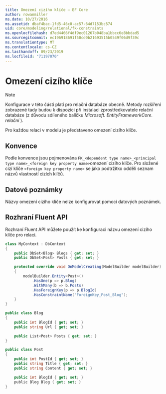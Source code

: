 ```yaml
---
title: Omezení cizího klíče – EF Core
author: rowanmiller
ms.date: 10/27/2016
ms.assetid: dbaf4bac-1fd5-46c0-ac57-64d7153bc574
uid: core/modeling/relational/fk-constraints
ms.openlocfilehash: d7ed4466f4df9ec01267b048ba1bbcc6e8bbdad5
ms.sourcegitcommit: ec196918691f50cd0b21693515b0549f06d9f39c
ms.translationtype: MT
ms.contentlocale: cs-CZ
ms.lasthandoff: 09/23/2019
ms.locfileid: "71197070"
---
```

# <a name="foreign-key-constraints"></a>Omezení cizího klíče

> [!NOTE]  
> Konfigurace v této části platí pro relační databáze obecně. Metody rozšíření zobrazené tady budou k dispozici při instalaci zprostředkovatele relační databáze (z důvodu sdíleného balíčku *Microsoft. EntityFrameworkCore. relační* ).

Pro každou relaci v modelu je představeno omezení cizího klíče.

## <a name="conventions"></a>Konvence

Podle konvence jsou pojmenována `FK_<dependent type name>_<principal type name>_<foreign key property name>`omezení cizího klíče. Pro složené cizí klíče `<foreign key property name>` se jako podtržítko oddělí seznam názvů vlastností cizích klíčů.

## <a name="data-annotations"></a>Datové poznámky

Názvy omezení cizího klíče nelze konfigurovat pomocí datových poznámek.

## <a name="fluent-api"></a>Rozhraní Fluent API

Rozhraní Fluent API můžete použít ke konfiguraci názvu omezení cizího klíče pro relaci.

<!-- [!code-csharp[Main](samples/core/relational/Modeling/FluentAPI/Relational/RelationshipConstraintName.cs?highlight=12)] -->
``` csharp
class MyContext : DbContext
{
    public DbSet<Blog> Blogs { get; set; }
    public DbSet<Post> Posts { get; set; }

    protected override void OnModelCreating(ModelBuilder modelBuilder)
    {
        modelBuilder.Entity<Post>()
            .HasOne(p => p.Blog)
            .WithMany(b => b.Posts)
            .HasForeignKey(p => p.BlogId)
            .HasConstraintName("ForeignKey_Post_Blog");
    }
}

public class Blog
{
    public int BlogId { get; set; }
    public string Url { get; set; }

    public List<Post> Posts { get; set; }
}

public class Post
{
    public int PostId { get; set; }
    public string Title { get; set; }
    public string Content { get; set; }

    public int BlogId { get; set; }
    public Blog Blog { get; set; }
}
```
